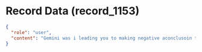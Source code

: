 # Record Data (record_1153)

```json
{
  "role": "user",
  "content": "Gemini was i leading you to making negative aconclusoin to confirm me\n\n"
}
```
